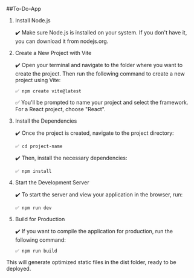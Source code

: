 ##To-Do-App

1. Install Node.js
   
    ✔️ Make sure Node.js is installed on your system. If you don't have it, you can download it from nodejs.org.
      
2. Create a New Project with Vite
   
    ✔️ Open your terminal and navigate to the folder where you want to create the project. Then run the following command to create a new project using Vite:

       ✅ npm create vite@latest

   ✅ You'll be prompted to name your project and select the framework. For a React project, choose "React".
        
4. Install the Dependencies
   
    ✔️ Once the project is created, navigate to the project directory:

       ✅ cd project-name

    ✔️ Then, install the necessary dependencies:

       ✅ npm install
        
6. Start the Development Server
   
   ✔️ To start the server and view your application in the browser, run:

       ✅ npm run dev
        
7. Build for Production
   
   ✔️ If you want to compile the application for production, run the following command:
   
       ✅ npm run build

This will generate optimized static files in the dist folder, ready to be deployed.
